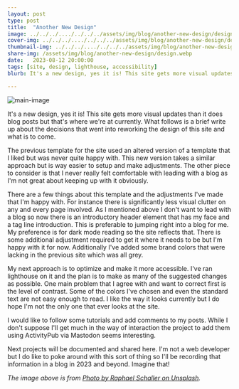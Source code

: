 ```yaml
---
layout: post
type: post
title:  "Another New Design"
image: ../../../..../../../../assets/img/blog/another-new-design/design.webp
cover-img: ../../../..../../../../assets/img/blog/another-new-design/design.webp
thumbnail-img: ../../../..../../../../assets/img/blog/another-new-design/design.webp
share-img: /assets/img/blog/another-new-design/design.webp
date:   2023-08-12 20:00:00
tags: [site, design, lighthouse, accessibility]
blurb: It's a new design, yes it is! This site gets more visual updates than it does blog posts but that's where we're at currently. What follows is a brief write up about the decisions that went into reworking the design of this site and what is to come.

---
```


![main-image]

It's a new design, yes it is! This site gets more visual updates than it does blog posts but that's where we're at currently. What follows is a brief write up about the decisions that went into reworking the design of this site and what is to come.

<!--more-->

The previous template for the site used an altered version of a template that I liked but was never quite happy with. This new version takes a similar approach but is way easier to setup and make adjustments. The other piece to consider is that I never really felt comfortable with leading with a blog as I'm not great about keeping up with it obviously.

There are a few things about this template and the adjustments I've made that I'm happy with. For instance there is significantly less visual clutter on any and every page involved. As I mentioned above I don't want to lead with a blog so now there is an introductory header element that has my face and a tag line introduction. This is preferable to jumping right into a blog for me. My preference is for dark mode reading so the site reflects that. There is some additional adjustment required to get it where it needs to be but I'm happy with it for now. Additionally I've added some brand colors that were lacking in the previous site which was all grey.

My next approach is to optimize and make it more accessible. I've ran lighthouse on it and the plan is to make as many of the suggested changes as possible. One main problem that I agree with and want to correct first is the level of contrast. Some of the colors I've chosen and even the standard text are not easy enough to read. I like the way it looks currently but I do hope I'm not the only one that ever looks at the site.

I would like to follow some tutorials and add comments to my posts. While I don't suppose I'll get much in the way of interaction the project to add them using ActivityPub via Mastodon seems interesting. 

Next projects will be documented and shared here. I'm not a web developer but I do like to poke around with this sort of thing so I'll be recording that information in a blog in 2023 and beyond. Imagine that!

*The image above is from [Photo by Raphael Schaller on Unsplash].*

[Photo by Raphael Schaller on Unsplash]:  https://unsplash.com/@raphaelphotoch
[main-image]: ../../../..../../../../assets/img/blog/another-new-design/design.webp "Design"
